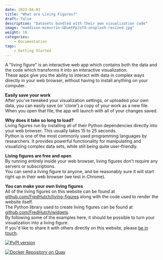 ```yaml
---
date: 2023-04-03
title: "What are Living Figures?"
draft: false
description: "Datasets bundled with their own visualization code"
image: "maddison-mcmurrin-GDumtPpJsT4-unsplash-resized.jpg"
weight: 10
categories:
    - Documentation
tags:
    - Getting Started
---
```


A "living figure" is an interactive web app which contains both the data and the code which transforms it into an interactive visualization.  
These apps give you the ability to interact with data in complex ways directly in your web browser, without
having to install anything on your computer.

**Easily save your work**  
After you've tweaked your visualization settings, or uploaded your own data, you can easily save (or 'clone') a copy of your work as a new file.  
When you open that file, the app will launch with all of your changes saved.

**Why does it take so long to load?**  
Living figures run by installing all of their Python dependencies directly into your web browser. This usually takes 15 to 25 seconds.  
Python is one of the most commonly used programming languages by researchers. It provides powerful functionality for manipulating and visualizing complex data sets, while still being quite user-friendly.

**Living figures are free and open**  
By running entirely inside your web browser, living figures don't require any servers or subscriptions.  
You can send a living figure to anyone, and be reasonably sure it will start right up in their web browser (we test in Chrome).  

**You can make your own living figures**  
All of the living figures on this website can be found at [github.com/FredHutch/living-figures](https://github.com/FredHutch/living-figures) along with the code used to render the website itself.  
The Python library used to create living figures can be found at [github.com/FredHutch/widgets](https://github.com/FredHutch/widgets).  
By following some of the examples here, it should be possible to turn your visualization into a living figure.  
If you'd like to share it with others directly on this website, please [be in touch](https://github.com/FredHutch/living-figures/issues).

[![PyPI version](https://badge.fury.io/py/living-figures.svg)](https://pypi.org/project/living-figures/)

[![Docker Repository on Quay](https://quay.io/repository/hdc-workflows/living-figures/status "Docker Repository on Quay")](https://quay.io/repository/hdc-workflows/living-figures)
